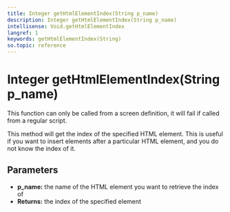 ```yaml
---
title: Integer getHtmlElementIndex(String p_name)
description: Integer getHtmlElementIndex(String p_name)
intellisense: Void.getHtmlElementIndex
langref: 1
keywords: getHtmlElementIndex(String)
so.topic: reference
---
```


# Integer getHtmlElementIndex(String p_name)

This function can only be called from a screen definition, it will fail if called from a regular script.

This method will get the index of the specified HTML element. This is useful if you want to insert elements after a particular HTML element, and you do not know the index of it.

## Parameters

* **p_name:** the name of the HTML element you want to retrieve the index of
* **Returns:** the index of the specified element
